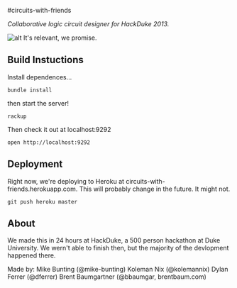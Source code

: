 #circuits-with-friends
 
*Collaborative logic circuit designer for HackDuke 2013.*

![alt It's relevant, we promise.](http://theemptypage.files.wordpress.com/2013/04/kitten-at-computer.jpg)

## Build Instuctions

Install dependences...

    bundle install

then start the server!

    rackup

Then check it out at localhost:9292

    open http://localhost:9292

## Deployment

Right now, we're deploying to Heroku at circuits-with-friends.herokuapp.com. This will probably change in the future. It might not.

    git push heroku master

## About

We made this in 24 hours at HackDuke, a 500 person hackathon at Duke University. We wern't able to finish then, but the majority of the devlopment happened there. 

Made by: 
Mike Bunting (@mike-bunting)
Koleman Nix (@kolemannix)
Dylan Ferrer (@dferrer)
Brent Baumgartner (@bbaumgar, brentbaum.com)
